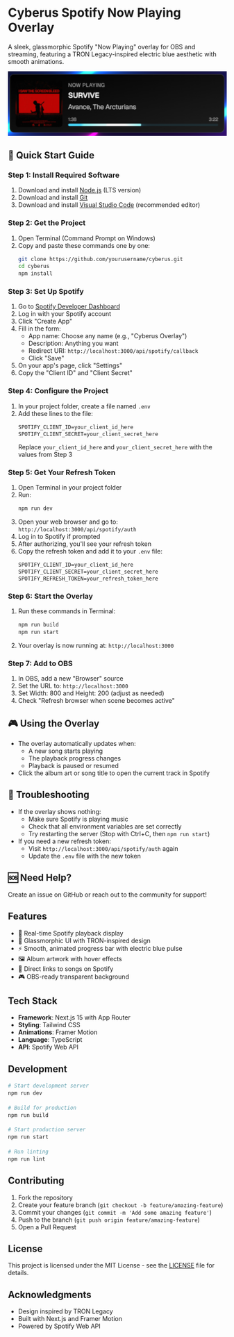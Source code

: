 # Cyberus Spotify Now Playing Overlay

A sleek, glassmorphic Spotify "Now Playing" overlay for OBS and streaming, featuring a TRON Legacy-inspired electric blue aesthetic with smooth animations.

![Spotify Now Playing Overlay](preview.png)

## 🚀 Quick Start Guide

### Step 1: Install Required Software
1. Download and install [Node.js](https://nodejs.org/) (LTS version)
2. Download and install [Git](https://git-scm.com/downloads)
3. Download and install [Visual Studio Code](https://code.visualstudio.com/) (recommended editor)

### Step 2: Get the Project
1. Open Terminal (Command Prompt on Windows)
2. Copy and paste these commands one by one:
   ```bash
   git clone https://github.com/yourusername/cyberus.git
   cd cyberus
   npm install
   ```

### Step 3: Set Up Spotify
1. Go to [Spotify Developer Dashboard](https://developer.spotify.com/dashboard)
2. Log in with your Spotify account
3. Click "Create App"
4. Fill in the form:
   - App name: Choose any name (e.g., "Cyberus Overlay")
   - Description: Anything you want
   - Redirect URI: `http://localhost:3000/api/spotify/callback`
   - Click "Save"
5. On your app's page, click "Settings"
6. Copy the "Client ID" and "Client Secret"

### Step 4: Configure the Project
1. In your project folder, create a file named `.env`
2. Add these lines to the file:
   ```env
   SPOTIFY_CLIENT_ID=your_client_id_here
   SPOTIFY_CLIENT_SECRET=your_client_secret_here
   ```
   Replace `your_client_id_here` and `your_client_secret_here` with the values from Step 3

### Step 5: Get Your Refresh Token
1. Open Terminal in your project folder
2. Run:
   ```bash
   npm run dev
   ```
3. Open your web browser and go to: `http://localhost:3000/api/spotify/auth`
4. Log in to Spotify if prompted
5. After authorizing, you'll see your refresh token
6. Copy the refresh token and add it to your `.env` file:
   ```env
   SPOTIFY_CLIENT_ID=your_client_id_here
   SPOTIFY_CLIENT_SECRET=your_client_secret_here
   SPOTIFY_REFRESH_TOKEN=your_refresh_token_here
   ```

### Step 6: Start the Overlay
1. Run these commands in Terminal:
   ```bash
   npm run build
   npm run start
   ```
2. Your overlay is now running at: `http://localhost:3000`

### Step 7: Add to OBS
1. In OBS, add a new "Browser" source
2. Set the URL to: `http://localhost:3000`
3. Set Width: 800 and Height: 200 (adjust as needed)
4. Check "Refresh browser when scene becomes active"

## 🎮 Using the Overlay
- The overlay automatically updates when:
  - A new song starts playing
  - The playback progress changes
  - Playback is paused or resumed
- Click the album art or song title to open the current track in Spotify

## 🔧 Troubleshooting
- If the overlay shows nothing:
  - Make sure Spotify is playing music
  - Check that all environment variables are set correctly
  - Try restarting the server (Stop with Ctrl+C, then `npm run start`)
- If you need a new refresh token:
  - Visit `http://localhost:3000/api/spotify/auth` again
  - Update the `.env` file with the new token

## 🆘 Need Help?
Create an issue on GitHub or reach out to the community for support!

## Features

- 🎵 Real-time Spotify playback display
- 🌟 Glassmorphic UI with TRON-inspired design
- ⚡ Smooth, animated progress bar with electric blue pulse
- 🖼️ Album artwork with hover effects
- 🔗 Direct links to songs on Spotify
- 🎮 OBS-ready transparent background

## Tech Stack

- **Framework**: Next.js 15 with App Router
- **Styling**: Tailwind CSS
- **Animations**: Framer Motion
- **Language**: TypeScript
- **API**: Spotify Web API

## Development

```bash
# Start development server
npm run dev

# Build for production
npm run build

# Start production server
npm run start

# Run linting
npm run lint
```

## Contributing

1. Fork the repository
2. Create your feature branch (`git checkout -b feature/amazing-feature`)
3. Commit your changes (`git commit -m 'Add some amazing feature'`)
4. Push to the branch (`git push origin feature/amazing-feature`)
5. Open a Pull Request

## License

This project is licensed under the MIT License - see the [LICENSE](LICENSE) file for details.

## Acknowledgments

- Design inspired by TRON Legacy
- Built with Next.js and Framer Motion
- Powered by Spotify Web API
